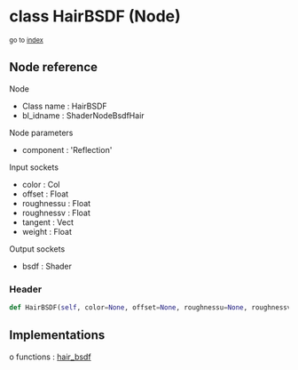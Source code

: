 # class HairBSDF (Node)

<sub>go to [index](/docs/index.md)</sub>

## Node reference

Node
 - Class name : HairBSDF
 - bl_idname : ShaderNodeBsdfHair

Node parameters
 - component : 'Reflection'

Input sockets
 - color : Col
 - offset : Float
 - roughnessu : Float
 - roughnessv : Float
 - tangent : Vect
 - weight : Float

Output sockets
 - bsdf : Shader

### Header

``` python
def HairBSDF(self, color=None, offset=None, roughnessu=None, roughnessv=None, tangent=None, component='Reflection', node_label=None, node_color=None):
```

## Implementations

o functions : [hair_bsdf](/docs/Shader_classes/hair_bsdf.md)


